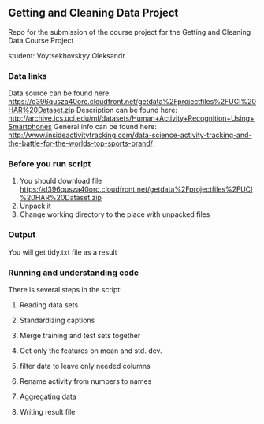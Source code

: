 ## Getting and Cleaning Data Project

Repo for the submission of the course project for the Getting and Cleaning Data Course Project

student: Voytsekhovskyy Oleksandr

### Data links

Data source can be found here: https://d396qusza40orc.cloudfront.net/getdata%2Fprojectfiles%2FUCI%20HAR%20Dataset.zip
Description can be found here: http://archive.ics.uci.edu/ml/datasets/Human+Activity+Recognition+Using+Smartphones
General info can be found here: http://www.insideactivitytracking.com/data-science-activity-tracking-and-the-battle-for-the-worlds-top-sports-brand/

### Before you run script

1. You should download file https://d396qusza40orc.cloudfront.net/getdata%2Fprojectfiles%2FUCI%20HAR%20Dataset.zip
2. Unpack it
3. Change working directory to the place with unpacked files

### Output

You will get tidy.txt file as a result

### Running and understanding code

There is several steps in the script:

1. Reading data sets

2. Standardizing captions

3. Merge training and test sets together

4. Get only the features on mean and std. dev.

5. filter data to leave only needed columns

6. Rename activity from numbers to names

7. Aggregating data

8. Writing result file

